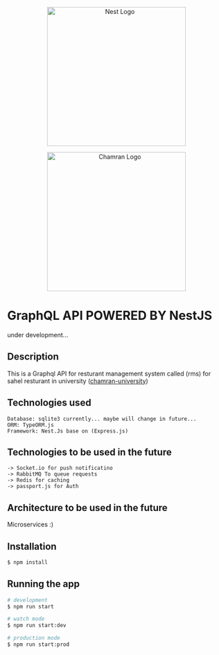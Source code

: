 <p align="center">
  <a href="http://nestjs.com/" target="blank"><img src="https://nestjs.com/img/logo_text.svg" width="320" alt="Nest Logo" /></a>
</p>
<p align="center">
  <a href="https://scu.ac.ir/" target="blank"><img src="https://user-images.githubusercontent.com/58913940/138869819-b60e5daa-dc39-4647-b082-162d680a64b3.jpg" width="320" alt="Chamran Logo" /></a>
</p>

# GraphQL API POWERED BY NestJS
under development...

## Description
This is a Graphql API for resturant management system called (rms) for sahel resturant in university ([chamran-university](https://scu.ac.ir/))


## Technologies used
```
Database: sqlite3 currently... maybe will change in future...
ORM: TypeORM.js
Framework: Nest.Js base on (Express.js)
```

## Technologies to be used in the future
```
-> Socket.io for push notificatino
-> RabbitMQ To queue requests
-> Redis for caching
-> passport.js for Auth
```

## Architecture to be used in the future
Microservices :)


## Installation

```bash
$ npm install
```

## Running the app

```bash
# development
$ npm run start

# watch mode
$ npm run start:dev

# production mode
$ npm run start:prod
```


